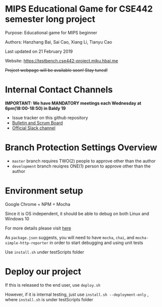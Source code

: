 # MIPS Educational Game for CSE442 semester long project

Purpose: Educational game for MIPS beginner

Authors: Hanzhang Bai, Sai Cao, Xiang Li, Tianyu Cao

Last updated on 21 February 2019

Website: https://testbench.cse442-project.miku.hbai.me

~~Project webpage will be available soon! Stay tuned!~~

# Internal Contact Channels
**IMPORTANT: We have MANDATORY meetings each Wednesday at 6pm(18:00-18:50) in Baldy 19**
* Issue tracker on this github repository 
* [Bulletin and Scrum Board](https://trello.com/b/NIahwqsH/cse442-mips-educational-game "Official Channel")
* [Official Slack channel](https://cse442-workspace.slack.com/messages/GG14R0RF1/details/ "Official Slack channel for group activities")

# Branch Protection Settings Overview
* `master` branch requires TWO(2) people to approve other than the author
* `development` branch reuiqres ONE(1) person to approve other than the author

# Environment setup 

Google Chrome + NPM + Mocha 

Since it is OS independent, it should be able to debug on both Linux and Windows 10

For more details please visit [here](https://github.com/sxht4/MIPS-Edu-Game/tree/hbai/instructions)

As `package.json` suggests, you will need to have `mocha`, `chai`, and `mocha-simple-http-reporter` in order to start debugging and using unit tests

Use `install.sh` under testScripts folder

# Deploy our project
If this is released to the end user, use `deploy.sh`

However, if it is internal testing, just use `install.sh --deployment-only` , where `install.sh` is under testScripts folder